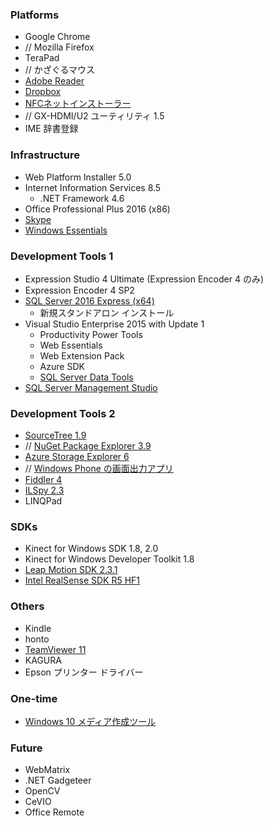 ### Platforms
* Google Chrome
* // Mozilla Firefox
* TeraPad
* // かざぐるマウス
* [Adobe Reader](https://get.adobe.com/jp/reader/)
* [Dropbox](https://www.dropbox.com/)
* [NFCネットインストーラー](http://www.sony.co.jp/Products/felica/consumer/download/netinstaller.html)
* // GX-HDMI/U2 ユーティリティ 1.5
* IME 辞書登録

### Infrastructure
* Web Platform Installer 5.0
* Internet Information Services 8.5
  * .NET Framework 4.6
* Office Professional Plus 2016 (x86)
* [Skype](http://www.skype.com/)
* [Windows Essentials](http://windows.microsoft.com/ja-jp/windows-live/essentials)

### Development Tools 1
* Expression Studio 4 Ultimate (Expression Encoder 4 のみ)
* Expression Encoder 4 SP2
* [SQL Server 2016 Express (x64)](https://www.microsoft.com/ja-JP/download/details.aspx?id=52679)
  * 新規スタンドアロン インストール
* Visual Studio Enterprise 2015 with Update 1
  * Productivity Power Tools
  * Web Essentials
  * Web Extension Pack
  * Azure SDK
  * [SQL Server Data Tools](https://msdn.microsoft.com/ja-JP/library/mt204009.aspx)
* [SQL Server Management Studio](https://msdn.microsoft.com/ja-jp/library/mt238290.aspx)

### Development Tools 2
* [SourceTree 1.9](http://www.sourcetreeapp.com/)
* // [NuGet Package Explorer 3.9](http://npe.codeplex.com/)
* [Azure Storage Explorer 6](http://azurestorageexplorer.codeplex.com/)
* // [Windows Phone の画面出力アプリ](http://www.microsoft.com/ja-jp/download/details.aspx?id=42648)
* [Fiddler 4](http://www.telerik.com/fiddler)
* [ILSpy 2.3](http://ilspy.net/)
* LINQPad

### SDKs
* Kinect for Windows SDK 1.8, 2.0
* Kinect for Windows Developer Toolkit 1.8
* [Leap Motion SDK 2.3.1](https://developer.leapmotion.com/)
* [Intel RealSense SDK R5 HF1](https://software.intel.com/en-us/intel-realsense-sdk)

### Others
* Kindle
* honto
* [TeamViewer 11](https://www.teamviewer.com/)
* KAGURA
* Epson プリンター ドライバー

### One-time
* [Windows 10 メディア作成ツール](https://www.microsoft.com/ja-jp/software-download/windows10)

### Future
* WebMatrix
* .NET Gadgeteer
* OpenCV
* CeVIO
* Office Remote
